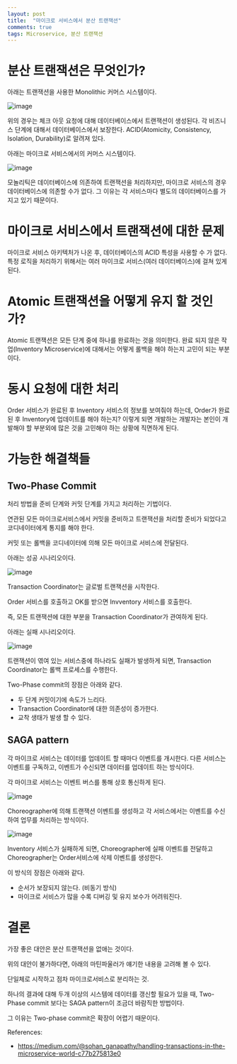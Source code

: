 ```yaml
---
layout: post
title:  "마이크로 서비스에서 분산 트랜잭션"
comments: true
tags: Microservice, 분산 트랜잭션
---
```

# 분산 트랜잭션은 무엇인가?
아래는 트랜잭션을 사용한 Monolithic 커머스 시스템이다.

![image](https://user-images.githubusercontent.com/111643/116038027-dcd8ae00-a6a3-11eb-83b0-f74586abca72.png)

위의 경우는 체크 아웃 요청에 대해 데이터베이스에서 트랜잭션이 생성된다. 각 비즈니스 단계에 대해서 데이터베이스에서 보장한다. ACID(Atomicity, Consistency, Isolation, Durability)로 알려져 있다.

아래는 마이크로 서비스에서의 커머스 시스템이다.

![image](https://user-images.githubusercontent.com/111643/116038052-e3ffbc00-a6a3-11eb-90d4-e2e0d9695030.png)

모놀리틱은 데이터베이스에 의존하여 트랜잭션을 처리하지만, 마이크로 서비스의 경우 데이터베이스에 의존할 수가 없다. 그 이유는 각 서비스마다 별도의 데이터베이스를 가지고 있기 때문이다.

# 마이크로 서비스에서 트랜잭션에 대한 문제
마이크로 서비스 아키텍처가 나온 후, 데이터베이스의 ACID 특성을 사용할 수 가 없다. 특정 로직을 처리하기 위해서는 여러 마이크로 서비스(여러 데이터베이스)에 걸쳐 있게 된다.

# Atomic 트랜잭션을 어떻게 유지 할 것인가?
Atomic 트랜잭션은 모든 단계 중에 하나를 완료하는 것을 의미한다. 완료 되지 않은 작업(Inventory Microservice)에 대해서는 어떻게 롤백을 해야 하는지 고민이 되는 부분이다.

# 동시 요청에 대한 처리
Order 서비스가 완료된 후 Inventory 서비스의 정보를 보여줘야 하는데, Order가 완료 된 후 Inventory에 업데이트를 해야 하는지? 이렇게 되면 개발하는 개발자는 본인이 개발해야 할 부분외에 많은 것을 고민해야 하는 상황에 직면하게 된다.

# 가능한 해결책들
## Two-Phase Commit
처리 방법을 준비 단계와 커밋 단계를 가지고 처리하는 기법이다.

연관된 모든 마이크로서비스에서 커밋을 준비하고 트랜잭션을 처리할 준비가 되었다고 코디네이터에게 통지를 해야 한다.

커밋 또는 롤백을 코디네이터에 의해 모든 마이크로 서비스에 전달된다.

아래는 성공 시나리오이다.

![image](https://user-images.githubusercontent.com/111643/116038161-0bef1f80-a6a4-11eb-9d00-2b8208a09082.png)

Transaction Coordinator는 글로벌 트랜잭션을 시작한다.

Order 서비스를 호출하고 OK를 받으면 Invventory 서비스를 호출한다.

즉, 모든 트랜잭션에 대한 부분을 Transaction Coordinator가 관여하게 된다.

아래는 실패 시나리오이다.

![image](https://user-images.githubusercontent.com/111643/116038190-17424b00-a6a4-11eb-941b-34b3055cabfb.png)

트랜잭션이 엮여 있는 서비스중에 하나라도 실패가 발생하게 되면, Transaction Coordinator는 롤백 프로세스를 수행한다.

Two-Phase commit의 장점은 아래와 같다.
* 두 단계 커밋이기에 속도가 느리다.
* Transaction Coordinator에 대한 의존성이 증가한다.
* 교착 생태가 발생 할 수 있다.

## SAGA pattern
각 마이크로 서비스는 데이터를 업데이트 할 때마다 이벤트를 개시한다. 다른 서비스는 이벤트를 구독하고, 이벤트가 수신되면 데이터를 업데이트 하는 방식이다.

각 마이크로 서비스는 이벤트 버스를 통해 상호 통신하게 된다.

![image](https://user-images.githubusercontent.com/111643/116038254-2aedb180-a6a4-11eb-833b-c7a2fcf20aa1.png)

Choreographer에 의해 트랜잭션 이벤트를 생성하고 각 서비스에서는 이벤트를 수신하여 업무를 처리하는 방식이다.

![image](https://user-images.githubusercontent.com/111643/116038269-317c2900-a6a4-11eb-8a0b-82b5a3cb45e4.png)

Inventory 서비스가 실패하게 되면, Choreographer에 실패 이벤트를 전달하고 Choreographer는 Order서비스에 삭제 이벤트를 생성한다.

이 방식의 장점은 아래와 같다.
* 순서가 보장되지 않는다. (비동기 방식)
* 마이크로 서비스가 많을 수록 디버깅 및 유지 보수가 어려워진다.

# 결론
가장 좋은 대안은 분산 트랜잭션을 없애는 것이다.

위의 대안이 불가하다면, 아래의 마틴파울러가 얘기한 내용을 고려해 볼 수 있다.

단일체로 시작하고 점차 마이크로서비스로 분리하는 것.

하나의 결과에 대해 두개 이상의 시스템에 데이터를 갱신할 필요가 있을 때, Two-Phase commit 보다는 SAGA pattern이 조금더 바람직한 방법이다.

그 이유는 Two-phase commit은 확장이 어렵기 때문이다.

References:
* https://medium.com/@sohan_ganapathy/handling-transactions-in-the-microservice-world-c77b275813e0
